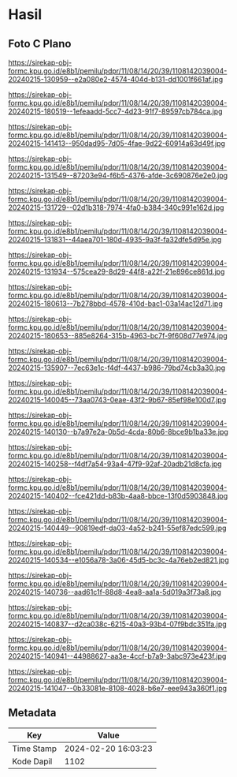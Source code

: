 # Hasil

## Foto C Plano

https://sirekap-obj-formc.kpu.go.id/e8b1/pemilu/pdpr/11/08/14/20/39/1108142039004-20240215-130959--e2a080e2-4574-404d-b131-dd1001f661af.jpg

https://sirekap-obj-formc.kpu.go.id/e8b1/pemilu/pdpr/11/08/14/20/39/1108142039004-20240215-180519--1efeaadd-5cc7-4d23-91f7-89597cb784ca.jpg

https://sirekap-obj-formc.kpu.go.id/e8b1/pemilu/pdpr/11/08/14/20/39/1108142039004-20240215-141413--950dad95-7d05-4fae-9d22-60914a63d49f.jpg

https://sirekap-obj-formc.kpu.go.id/e8b1/pemilu/pdpr/11/08/14/20/39/1108142039004-20240215-131549--87203e94-f6b5-4376-afde-3c690876e2e0.jpg

https://sirekap-obj-formc.kpu.go.id/e8b1/pemilu/pdpr/11/08/14/20/39/1108142039004-20240215-131729--02d1b318-7974-4fa0-b384-340c991e162d.jpg

https://sirekap-obj-formc.kpu.go.id/e8b1/pemilu/pdpr/11/08/14/20/39/1108142039004-20240215-131831--44aea701-180d-4935-9a3f-fa32dfe5d95e.jpg

https://sirekap-obj-formc.kpu.go.id/e8b1/pemilu/pdpr/11/08/14/20/39/1108142039004-20240215-131934--575cea29-8d29-44f8-a22f-21e896ce861d.jpg

https://sirekap-obj-formc.kpu.go.id/e8b1/pemilu/pdpr/11/08/14/20/39/1108142039004-20240215-180613--7b278bbd-4578-410d-bac1-03a14ac12d71.jpg

https://sirekap-obj-formc.kpu.go.id/e8b1/pemilu/pdpr/11/08/14/20/39/1108142039004-20240215-180653--885e8264-315b-4963-bc7f-9f608d77e974.jpg

https://sirekap-obj-formc.kpu.go.id/e8b1/pemilu/pdpr/11/08/14/20/39/1108142039004-20240215-135907--7ec63e1c-f4df-4437-b986-79bd74cb3a30.jpg

https://sirekap-obj-formc.kpu.go.id/e8b1/pemilu/pdpr/11/08/14/20/39/1108142039004-20240215-140045--73aa0743-0eae-43f2-9b67-85ef98e100d7.jpg

https://sirekap-obj-formc.kpu.go.id/e8b1/pemilu/pdpr/11/08/14/20/39/1108142039004-20240215-140130--b7a97e2a-0b5d-4cda-80b6-8bce9b1ba33e.jpg

https://sirekap-obj-formc.kpu.go.id/e8b1/pemilu/pdpr/11/08/14/20/39/1108142039004-20240215-140258--f4df7a54-93a4-47f9-92af-20adb21d8cfa.jpg

https://sirekap-obj-formc.kpu.go.id/e8b1/pemilu/pdpr/11/08/14/20/39/1108142039004-20240215-140402--fce421dd-b83b-4aa8-bbce-13f0d5903848.jpg

https://sirekap-obj-formc.kpu.go.id/e8b1/pemilu/pdpr/11/08/14/20/39/1108142039004-20240215-140449--90819edf-da03-4a52-b241-55ef87edc599.jpg

https://sirekap-obj-formc.kpu.go.id/e8b1/pemilu/pdpr/11/08/14/20/39/1108142039004-20240215-140534--e1056a78-3a06-45d5-bc3c-4a76eb2ed821.jpg

https://sirekap-obj-formc.kpu.go.id/e8b1/pemilu/pdpr/11/08/14/20/39/1108142039004-20240215-140736--aad61c1f-88d8-4ea8-aa1a-5d019a3f73a8.jpg

https://sirekap-obj-formc.kpu.go.id/e8b1/pemilu/pdpr/11/08/14/20/39/1108142039004-20240215-140837--d2ca038c-6215-40a3-93b4-07f9bdc351fa.jpg

https://sirekap-obj-formc.kpu.go.id/e8b1/pemilu/pdpr/11/08/14/20/39/1108142039004-20240215-140941--44988627-aa3e-4ccf-b7a9-3abc973e423f.jpg

https://sirekap-obj-formc.kpu.go.id/e8b1/pemilu/pdpr/11/08/14/20/39/1108142039004-20240215-141047--0b33081e-8108-4028-b6e7-eee943a360f1.jpg


## Metadata

| Key        | Value               |
| ---------- | ------------------- |
| Time Stamp | 2024-02-20 16:03:23 |
| Kode Dapil | 1102                |



